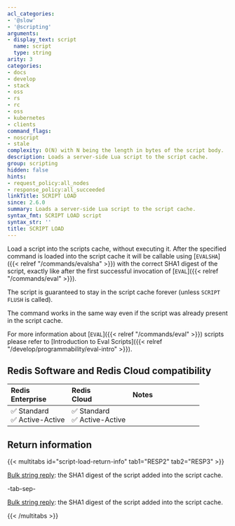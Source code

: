 ```yaml
---
acl_categories:
- '@slow'
- '@scripting'
arguments:
- display_text: script
  name: script
  type: string
arity: 3
categories:
- docs
- develop
- stack
- oss
- rs
- rc
- oss
- kubernetes
- clients
command_flags:
- noscript
- stale
complexity: O(N) with N being the length in bytes of the script body.
description: Loads a server-side Lua script to the script cache.
group: scripting
hidden: false
hints:
- request_policy:all_nodes
- response_policy:all_succeeded
linkTitle: SCRIPT LOAD
since: 2.6.0
summary: Loads a server-side Lua script to the script cache.
syntax_fmt: SCRIPT LOAD script
syntax_str: ''
title: SCRIPT LOAD
---
```

Load a script into the scripts cache, without executing it.
After the specified command is loaded into the script cache it will be callable
using [`EVALSHA`]({{< relref "/commands/evalsha" >}}) with the correct SHA1 digest of the script, exactly like after
the first successful invocation of [`EVAL`]({{< relref "/commands/eval" >}}).

The script is guaranteed to stay in the script cache forever (unless `SCRIPT
FLUSH` is called).

The command works in the same way even if the script was already present in the
script cache.

For more information about [`EVAL`]({{< relref "/commands/eval" >}}) scripts please refer to [Introduction to Eval Scripts]({{< relref "/develop/programmability/eval-intro" >}}).

## Redis Software and Redis Cloud compatibility

| Redis<br />Enterprise | Redis<br />Cloud | <span style="min-width: 9em; display: table-cell">Notes</span> |
|:----------------------|:-----------------|:------|
| <span title="Supported">&#x2705; Standard</span><br /><span title="Supported"><nobr>&#x2705; Active-Active</nobr></span> | <span title="Supported">&#x2705; Standard</span><br /><span title="Supported"><nobr>&#x2705; Active-Active</nobr></span> |  |

## Return information

{{< multitabs id="script-load-return-info" 
    tab1="RESP2" 
    tab2="RESP3" >}}

[Bulk string reply](../../develop/reference/protocol-spec#bulk-strings): the SHA1 digest of the script added into the script cache.

-tab-sep-

[Bulk string reply](../../develop/reference/protocol-spec#bulk-strings): the SHA1 digest of the script added into the script cache.

{{< /multitabs >}}

